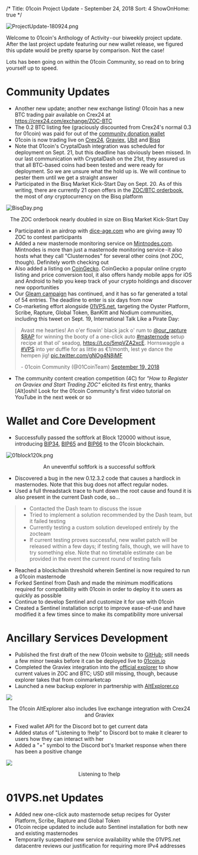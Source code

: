 /*
Title: 01coin Project Update - September 24, 2018
Sort: 4
ShowOnHome: true
*/

![ProjectUpdate-180924.png](https://cdn.steemitimages.com/DQmZapUWenmG13X6aTTRmprsnWpyKJJgv7rG8RTrduCH6eq/ProjectUpdate-180924.png)

Welcome to 01coin's Anthology of Activity - our biweekly project update. After the last project update featuring our new wallet release, we figured this update would be pretty sparse by comparison. Not the case!

Lots has been going on within the 01coin Community, so read on to bring yourself up to speed.

# Community Updates

- Another new update; another new exchange listing! 01coin has a new BTC trading pair available on Crex24 at https://crex24.com/exchange/ZOC-BTC
- The 0.2 BTC listing fee (graciously discounted from Crex24's normal 0.3 for 01coin) was paid for out of the [community donation wallet](https://www.blocktrail.com/BTC/address/33aoJAthELcSGsYZJXxV8PAHVYiDECPuJR)
- 01coin is now trading live on [Crex24](https://crex24.com/exchange/ZOC-BTC), [Graviex](https://graviex.net/markets/zocbtc), [Ubit](https://ubit.pw/markets/zocbtc) and [Bisq](https://markets.bisq.network/?market=zoc_btc)
- Note that 01coin's CryptalDash integration was scheduled for deployment on Sept. 21, but this deadline has obviously been missed. In our last communication with CryptalDash on the 21st, they assured us that all BTC-based coins had been tested and were ready for deployment. So we are unsure what the hold up is. We will continue to pester them until we get a straight answer
- Participated in the Bisq Market Kick-Start Day on Sept. 20. As of this writing, there are currently 21 open offers in the [ZOC/BTC orderbook](https://markets.bisq.network/?market=zoc_btc), the most of *any* cryptocurrency on the Bisq platform

![BisqDay.png](https://cdn.steemitimages.com/DQmZdTstdRG2bPDF8J2nVbsAAM3jRaLtDcx1hrEbDH1mWtN/BisqDay.png)
<p style="text-align: center;">The ZOC orderbook nearly doubled in size on Bisq Market Kick-Start Day</p>

- Participated in an airdrop with [dice-age.com](https://dice-age.com/) who are giving away 10 ZOC to contest participants
- Added a new masternode monitoring service on [Mintnodes.com](https://www.mintnodes.com/coins/ZOC). Mintnodes is more than just a masternode monitoring service - it also hosts what they call "Clusternodes" for several other coins (not ZOC, though). Definitely worth checking out
- Also added a listing on [CoinGecko](https://www.coingecko.com/en/coins/01coin). CoinGecko a popular online crypto listing and price conversion tool, it also offers handy mobile apps for iOS and Android to help you keep track of your crypto holdings and discover new opportunities
- Our [Gleam campaign](https://gleam.io/VgCdZ/01-coin-lets-spread-the-word-about-zoc) has continued, and it has so far generated a total of 54 entries. The deadline to enter is six days from now
- Co-marketing effort alongside [01VPS.net](https://01vps.net/), targeting the Oyster Platform, Scribe, Rapture, Global Token, BanKitt and Nodium communities, including this tweet on Sept. 19, International Talk Like a Pirate Day:

<blockquote class="twitter-tweet" data-lang="en"><p lang="en" dir="ltr">Avast me hearties! An o&#39;er flowin&#39; black jack o&#39; rum to <a href="https://twitter.com/our_rapture?ref_src=twsrc%5Etfw">@our_rapture</a>  <a href="https://twitter.com/search?q=%24RAP&amp;src=ctag&amp;ref_src=twsrc%5Etfw">$RAP</a> for winning the booty of a one-click auto <a href="https://twitter.com/hashtag/masternode?src=hash&amp;ref_src=twsrc%5Etfw">#masternode</a> setup recipe at that ol&#39; seadog, <a href="https://t.co/5mpVZA2xcE">https://t.co/5mpVZA2xcE</a>. Hornswaggle a <a href="https://twitter.com/hashtag/VPS?src=hash&amp;ref_src=twsrc%5Etfw">#VPS</a> into yer duffle for as little as €1/month, lest ye dance the hempen jig! <a href="https://t.co/gNOg4N8jMF">pic.twitter.com/gNOg4N8jMF</a></p>- 01coin Community (@01CoinTeam) <a href="https://twitter.com/01CoinTeam/status/1042457978014756866?ref_src=twsrc%5Etfw">September 19, 2018</a></blockquote>

- The community content creation competition (4C) for *"How to Register on Graviex and Start Trading ZOC"* elicited its first entry, thanks [Alt]oshi! Look for the 01coin Community's first video tutorial on YouTube in the next week or so

# Wallet and Core Development

- Successfully passed the softfork at Block 120000 without issue, introducing [BIP34](https://github.com/bitcoin/bips/blob/master/bip-0034.mediawiki), [BIP65](https://github.com/bitcoin/bips/blob/master/bip-0065.mediawiki) and [BIP66](https://github.com/bitcoin/bips/blob/master/bip-0066.mediawiki) to the 01coin blockchain.

![01block120k.png](https://cdn.steemitimages.com/DQmZmb5vaurMjarNFsE94MT5H811tUtYbRLqfQZQXAZu3RL/01block120k.png)
<p style="text-align: center;">An uneventful softfork is a successful softfork</p>

- Discovered a bug in the new 0.12.3.2 code that causes a hardlock in masternodes. Note that this bug does not affect regular nodes.
- Used a full threadstack trace to hunt down the root cause and found it is also present in the current Dash code, so…

> - Contacted the Dash team to discuss the issue
> - Tried to implement a solution recommended by the Dash team, but it failed testing
> - Currently testing a custom solution developed entirely by the zocteam
> - If current testing proves successful, new wallet patch will be released within a few days; if testing fails, though, we will have to try something else. Note that no timetable estimate can be provided in the event the current round of testing fails

- Reached a blockchain threshold wherein Sentinel is now required to run a 01coin masternode
- Forked Sentinel from Dash and made the minimum modifications required for compatibility with 01coin in order to deploy it to users as quickly as possible
- Continue to develop Sentinel and customize it for use with 01coin
- Created a Sentinel installation script to improve ease-of-use and have modified it a few times since to make its compatibility more universal

# Ancillary Services Development

- Published the first draft of the new 01coin website to [GitHub](https://github.com/zocteam/website); still needs a few minor tweaks before it can be deployed live to [01coin.io](https://01coin.io/)
- Completed the Graviex integration into the [official explorer](https://explorer.01coin.io/coininfo) to show current values in ZOC and BTC; USD still missing, though, because explorer takes that from coinmarketcap
- Launched a new backup explorer in partnership with [AltExplorer.co](https://altexplorer.co/coin/zoc)

![](https://cdn.steemitimages.com/DQmdf3tZrDCu6KLY2Dv7rDMXUEDgFnPzaVBpdzxAUUTWoht/image.png)
<p style="text-align: center;">The 01coin AltExplorer also includes live exchange integration with Crex24 and Graviex</p>

- Fixed wallet API for the Discord bot to get current data
- Added status of "Listening to !help" to Discord bot to make it clearer to users how they can interact with her
- Added a "+" symbol to the Discord bot's !market response when there has been a positive change

![](https://cdn.steemitimages.com/DQmYb5E2J2CqhW1Q8bUD4q85o6s5phdXkVYgpPrGR4dghkn/image.png)
<p style="text-align: center;">Listening to !help</p>

# 01VPS.net Updates

- Added new one-click auto masternode setup recipes for Oyster Platform, Scribe, Rapture and Global Token
- 01coin recipe updated to include auto Sentinel installation for both new and existing masternodes
- Temporarily suspended new service availability while the 01VPS.net datacentre reviews our justification for requiring more IPv4 addresses
